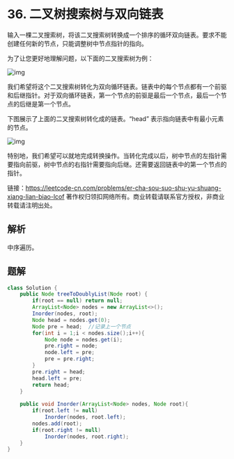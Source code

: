 # 36. 二叉树搜索树与双向链表 

输入一棵二叉搜索树，将该二叉搜索树转换成一个排序的循环双向链表。要求不能创建任何新的节点，只能调整树中节点指针的指向。

为了让您更好地理解问题，以下面的二叉搜索树为例：

![img](https://assets.leetcode.com/uploads/2018/10/12/bstdlloriginalbst.png) 

我们希望将这个二叉搜索树转化为双向循环链表。链表中的每个节点都有一个前驱和后继指针。对于双向循环链表，第一个节点的前驱是最后一个节点，最后一个节点的后继是第一个节点。

下图展示了上面的二叉搜索树转化成的链表。“head” 表示指向链表中有最小元素的节点。

![img](https://assets.leetcode.com/uploads/2018/10/12/bstdllreturndll.png) 

特别地，我们希望可以就地完成转换操作。当转化完成以后，树中节点的左指针需要指向前驱，树中节点的右指针需要指向后继。还需要返回链表中的第一个节点的指针。


链接：https://leetcode-cn.com/problems/er-cha-sou-suo-shu-yu-shuang-xiang-lian-biao-lcof
著作权归领扣网络所有。商业转载请联系官方授权，非商业转载请注明出处。



## 解析

中序遍历。

## 题解

```java
class Solution {
    public Node treeToDoublyList(Node root) {
        if(root == null) return null;
        ArrayList<Node> nodes = new ArrayList<>();
        Inorder(nodes, root);
        Node head = nodes.get(0);
        Node pre = head;  //记录上一个节点
        for(int i = 1;i < nodes.size();i++){
            Node node = nodes.get(i);
            pre.right = node;
            node.left = pre;
            pre = pre.right;
        }
        pre.right = head;
        head.left = pre;
        return head;
    }
    
    public void Inorder(ArrayList<Node> nodes, Node root){
        if(root.left != null)
            Inorder(nodes, root.left);
        nodes.add(root);
        if(root.right != null)
            Inorder(nodes, root.right);
    }
}
```



